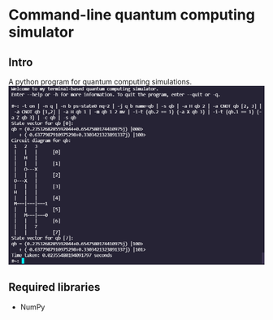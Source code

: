 # Command-line quantum computing simulator
## Intro
A python program for quantum computing simulations.
![](./images/example_command_2.png?raw=true)
## Required libraries
* NumPy